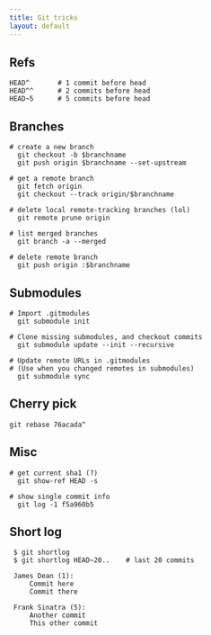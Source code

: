 ```yaml
---
title: Git tricks
layout: default
---
```


## Refs

    HEAD^       # 1 commit before head
    HEAD^^      # 2 commits before head
    HEAD~5      # 5 commits before head

## Branches

    # create a new branch
      git checkout -b $branchname
      git push origin $branchname --set-upstream

    # get a remote branch
      git fetch origin
      git checkout --track origin/$branchname

    # delete local remote-tracking branches (lol)
      git remote prune origin

    # list merged branches
      git branch -a --merged

    # delete remote branch
      git push origin :$branchname

## Submodules

    # Import .gitmodules
      git submodule init

    # Clone missing submodules, and checkout commits
      git submodule update --init --recursive

    # Update remote URLs in .gitmodules
    # (Use when you changed remotes in submodules)
      git submodule sync

## Cherry pick

    git rebase 76acada^

## Misc

    # get current sha1 (?)
      git show-ref HEAD -s

    # show single commit info
      git log -1 f5a960b5

## Short log

     $ git shortlog
     $ git shortlog HEAD~20..    # last 20 commits

     James Dean (1):
         Commit here
         Commit there

     Frank Sinatra (5):
         Another commit
         This other commit
